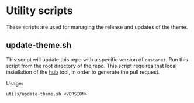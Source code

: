 # Utility scripts

These scripts are used for managing the release and updates of the theme.

## update-theme.sh

This script will update this repo with a specific version of `castanet`. Run this script from the root directory of the repo. This script requires that local installation of the [hub](https://github.com/github/hub) tool, in order to generate the pull request.

Usage:
```
utils/update-theme.sh <VERSION>
```
